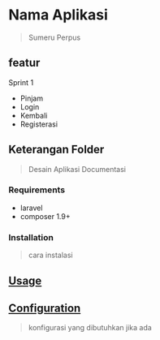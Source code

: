 # Nama Aplikasi
> Sumeru Perpus

## featur
Sprint 1
* Pinjam
* Login
* Kembali
* Registerasi

## Keterangan Folder
> Desain 
> Aplikasi
> Documentasi

### Requirements

* laravel
* composer 1.9+

### Installation
> cara instalasi

## [Usage](#usage)
> 

## [Configuration](#configuration)
> konfigurasi yang dibutuhkan jika ada
